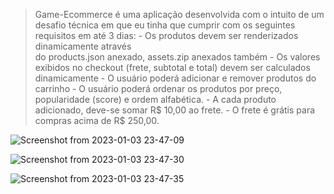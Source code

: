> Game-Ecommerce é uma aplicação desenvolvida com o intuito de um desafio técnica em que eu tinha que cumprir com os seguintes requisitos em até 3 dias:
    - Os produtos devem ser renderizados dinamicamente através do products.json anexado, assets.zip anexados também
    - Os valores exibidos no checkout (frete, subtotal e total) devem ser calculados dinamicamente
    - O usuário poderá adicionar e remover produtos do carrinho
    - O usuário poderá ordenar os produtos por preço, popularidade (score) e ordem alfabética.
    - A cada produto adicionado, deve-se somar R$ 10,00 ao frete.
    - O frete é grátis para compras acima de R$ 250,00.

![Screenshot from 2023-01-03 23-47-09](https://user-images.githubusercontent.com/108767928/210475309-bddd71dd-7d12-476e-b3d1-f91356c222b3.png)

![Screenshot from 2023-01-03 23-47-30](https://user-images.githubusercontent.com/108767928/210475315-67c1dd89-4b6f-4a28-8844-51ef14f6774c.png)

![Screenshot from 2023-01-03 23-47-35](https://user-images.githubusercontent.com/108767928/210475323-41f11763-bebb-4743-ae7a-61dbea542eff.png)
